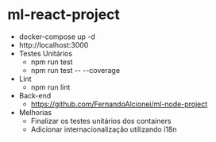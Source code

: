 # ml-react-project

- docker-compose up -d
- http://localhost:3000
- Testes Unitários
  - npm run test
  - npm run test -- --coverage
- Lint
  - npm run lint
 - Back-end
    - https://github.com/FernandoAlcionei/ml-node-project
- Melhorias
  - Finalizar os testes unitários dos containers
  - Adicionar internacionalização utilizando i18n

